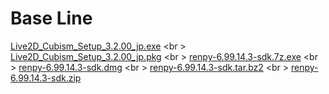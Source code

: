 # Base Line
[Live2D_Cubism_Setup_3.2.00_jp.exe](https://drive.google.com/file/d/1y0TcX17_bvpVQiKNe9YmIzxQjAqZD9A1/view?usp=sharing) <br \>
[Live2D_Cubism_Setup_3.2.00_jp.pkg](https://drive.google.com/file/d/15GvvMPA6VVonDiigJgm7w-uP-lWjQ0aW/view?usp=sharing) <br \>
[renpy-6.99.14.3-sdk.7z.exe](https://drive.google.com/file/d/1tETYKx2zSOTdRuSoCkz8ZrDZMvw4WSwc/view?usp=sharing) <br \>
[renpy-6.99.14.3-sdk.dmg](https://drive.google.com/file/d/1dfNui5Q5X50nQiql85A2UJA3z9Egr9zh/view?usp=sharing) <br \>
[renpy-6.99.14.3-sdk.tar.bz2](https://drive.google.com/file/d/1n0jaKHErcoWjGZPkFzOocFnxaUwp0KAw/view?usp=sharing) <br \>
[renpy-6.99.14.3-sdk.zip](https://drive.google.com/file/d/1lc4enC_iLRcExbgloSFDRCN2JQtU7s7o/view?usp=sharing) <br>
